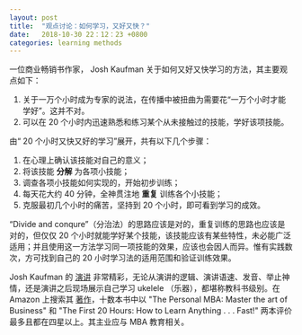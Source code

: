 ```yaml
---
layout: post
title:  "观点讨论：如何学习，又好又快？"
date:   2018-10-30 22：12：23 +0800
categories: learning methods
---
```


一位商业畅销书作家， Josh Kaufman 关于如何又好又快学习的方法，其主要观点如下：

1. 关于一万个小时成为专家的说法，在传播中被扭曲为需要花“一万个小时才能学好”。这并不对。
2. 可以在 20 个小时内迅速熟悉和练习某个从未接触过的技能，学好该项技能。

由“ 20 个小时又快又好的学习”展开，共有以下几个步骤：

1. 在心理上确认该技能对自己的意义；
2. 将该技能 **分解** 为各项小技能；
3. 调查各项小技能如何实现的，开始初步训练；
4. 每天花大约 40 分钟，全神贯注地 **重复** 训练各个小技能；
5. 克服最初几个小时的痛苦，坚持到 20 个小时，即可看到学习的成效。

“Divide and conqure”（分治法）的思路应该是对的，重复训练的思路也应该是对的，但仅仅 20 个小时就能学好某个技能，该技能应该有某些特性，未必能广泛适用；并且使用这一方法学习同一项技能的效果，应该也会因人而异。惟有实践数次，方可找到自己的 20 小时学习法的适用范围和验证训练效果。

Josh Kaufman 的 [演讲](https://www.youtube.com/watch?v=EtJy69cEOtQ) 非常精彩，无论从演讲的逻辑、演讲语速、发音、举止神情，还是演讲之后现场展示自己学习 ukelele （乐器），都堪称教科书级别。在 Amazon 上搜索其 [著作](https://www.amazon.com/Josh-Kaufman/e/B003UOZ57Q)，十数本书中以 "The Personal MBA: Master the art of Business" 和 "The First 20 Hours: How to Learn Anything . . . Fast!" 两本评价最多且都在四星以上。其主业应与 MBA 教育相关。

